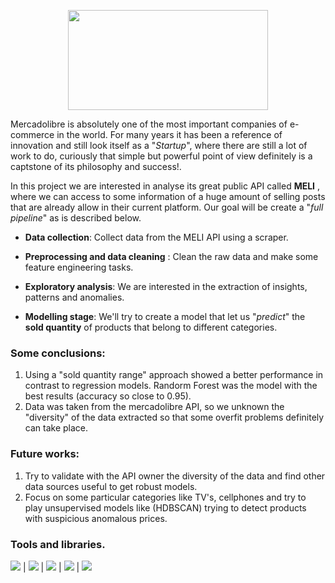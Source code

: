 <p align="center">
  <img width="320" height="160" src="https://play-lh.googleusercontent.com/vJw7auvtuNBhjdgLBw_V_pfWHqAAkZiZ0ftWuUF_ZTiJUOT0COnJa0iZCHoC_BtSFH4">
</p>

Mercadolibre is absolutely one of the most important companies of e-commerce in the world. For many years it has been a reference of innovation and still look itself as a "*Startup*", where there are still a lot of work to do, curiously that simple but powerful point of view definitely is a captstone of its philosophy and success!.

In this project we are interested in analyse its great public API called **MELI** , where we can access to some information of a huge amount of selling posts that are already allow in their current platform. Our goal will be create a "*full pipeline*" as is described below.

- **Data collection**: Collect data from the MELI API using a scraper.

- **Preprocessing and data cleaning** : Clean the raw data and make some feature engineering tasks. 
- **Exploratory analysis**: We are interested in the extraction of insights, patterns and anomalies.
- **Modelling stage**: We'll try to create a model that  let us "*predict*" the **sold quantity** of products that belong to different categories.


### Some conclusions:
1. Using a "sold quantity range" approach showed a better performance in contrast to regression models.  Randorm Forest was the model with the best results (accuracy so close to 0.95).  
2. Data was taken from the mercadolibre API, so we unknown the "diversity" of the data extracted so that some overfit problems definitely can take place.


### Future works:

1. Try to validate with the API owner the diversity of the data and find other data sources useful to get robust models.
2. Focus on some particular categories like TV's, cellphones and try to play unsupervised models like (HDBSCAN) trying to detect products with suspicious anomalous prices. 

### Tools and libraries.
<img src="https://img.shields.io/badge/-Python-brightgreen"> | <img src="https://img.shields.io/badge/-sklear-green"> | <img src="https://img.shields.io/badge/-pandas-yellow"> | <img src="https://img.shields.io/badge/-seaborn-red"> | <img src="https://img.shields.io/badge/-matplotlib-purple">



